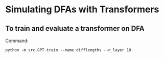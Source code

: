 # Simulating DFAs with Transformers

## To train and evaluate a transformer on DFA

Command:
```
python -m src.GPT.train --name difflengths --n_layer 10
```